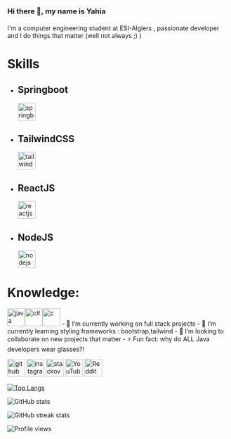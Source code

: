 ### Hi there 👋, my name is Yahia
#### 
I'm a computer engineering student at ESI-Algiers , passionate developer and I do things that matter (well not always ;) )

<h1>Skills</h1>

<ul>
  <li>
 <h2>Springboot</h2>
<img src='https://upload.wikimedia.org/wikipedia/commons/4/44/Spring_Framework_Logo_2018.svg' alt='springboot' height='40'></li>
  <li>
 <h2>TailwindCSS</h2>
<img src='https://upload.wikimedia.org/wikipedia/commons/9/95/Tailwind_CSS_logo.svg' alt='tailwindcss' height='40'></li>
  <li>
  
 <h2>ReactJS</h2>
<img src='https://cdn.cdnlogo.com/logos/r/85/react.svg' alt='reactjs' height='40'></li>
  <li>
 <h2>NodeJS</h2>
<img src='https://cdn.cdnlogo.com/logos/n/79/node-js.svg' alt='nodejs' height='40'></li>
</ul>
<h1>Knowledge:</h1>
<img src='https://cdn.cdnlogo.com/logos/j/2/java.svg' alt='java' height='40'><img src='https://cdn.cdnlogo.com/logos/c/27/c.svg' alt='c#' height='40'><img src='https://cdn.cdnlogo.com/logos/c/36/c.svg' alt='c' height='40'>
- 🔭 I’m currently working on full stack projects 
- 🌱 I’m currently learning styling frameworks : bootstrap,tailwind 
- 👯 I’m looking to collaborate on new projects that matter 
- ⚡ Fun fact: why do ALL Java developers wear glasses?! 


[<img src='https://cdn.jsdelivr.net/npm/simple-icons@3.0.1/icons/github.svg' alt='github' height='40'>](https://github.com/yahiaDZz)  [<img src='https://cdn.jsdelivr.net/npm/simple-icons@3.0.1/icons/instagram.svg' alt='instagram' height='40'>](https://www.instagram.com/pragma_strict11/)  [<img src='https://cdn.jsdelivr.net/npm/simple-icons@3.0.1/icons/stackoverflow.svg' alt='stackoverflow' height='40'>](https://stackoverflow.com/users/13964799/yahia)  [<img src='https://cdn.jsdelivr.net/npm/simple-icons@3.0.1/icons/youtube.svg' alt='YouTube' height='40'>](https://www.youtube.com/channel/UCLbh5HDs01MkdWUgzGykQ-g)  [<img src='https://cdn.jsdelivr.net/npm/simple-icons@3.0.1/icons/reddit.svg' alt='Reddit' height='40'>](https://www.reddit.com/user/Beneficial_Panic_728)  

[![Top Langs](https://github-readme-stats.vercel.app/api/top-langs/?username=yahiaDZz)](https://github.com/anuraghazra/github-readme-stats)

![GitHub stats](https://github-readme-stats.vercel.app/api?username=yahiaDZz&show_icons=true)  

![GitHub streak stats](https://streak-stats.demolab.com/?user=yahiaDZz)  

![Profile views](https://gpvc.arturio.dev/yahiaDZz)  
